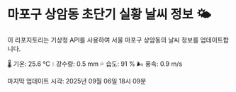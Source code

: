 
# 마포구 상암동 초단기 실황 날씨 정보 🌤️

이 리포지토리는 기상청 API를 사용하여 서울 마포구 상암동의 날씨 정보를 업데이트합니다. 

🌡️ 기온: 25.6 ℃
💧 강수량: 0.5 mm
💦 습도: 91 %
🌬️ 풍속: 0.9 m/s

마지막 업데이트 시각: 2025년 09월 06일 18시 09분    
